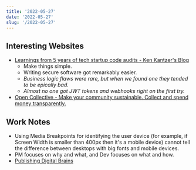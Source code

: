 ```yaml
---
title: '2022-05-27'
date: '2022-05-27'
slug: '/2022-05-27'
---
```


## Interesting Websites

- [Learnings from 5 years of tech startup code audits - Ken Kantzer's Blog](https://kenkantzer.com/learnings-from-5-years-of-tech-startup-code-audits/)
  - Make things simple.
  - Writing secure software got remarkably easier.
  - _Business logic flaws were rare, but when we found one they tended to be epically bad._
  - _Almost no one got JWT tokens and webhooks right on the first try._
- [Open Collective - Make your community sustainable. Collect and spend money transparently.](https://opencollective.com/)

## Work Notes

- Using Media Breakpoints for identifying the user device (for example, if Screen Width is smaller than 400px then it's a mobile device) cannot tell the difference between desktops with big fonts and mobile devices.
- PM focuses on why and what, and Dev focuses on what and how.
- [Publishing Digital Brains](../Areas/Publishing%20Digital%20Brains.md)
